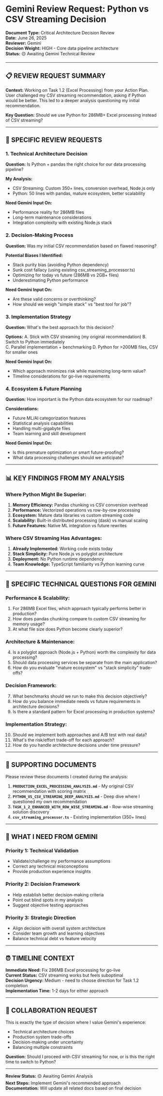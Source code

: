 # Gemini Review Request: Python vs CSV Streaming Decision

**Document Type:** Critical Architecture Decision Review  
**Date:** June 26, 2025  
**Reviewer:** Gemini  
**Decision Weight:** HIGH - Core data pipeline architecture  
**Status:** 🟡 Awaiting Gemini Technical Review

---

## 📋 **REVIEW REQUEST SUMMARY**

**Context:** Working on Task 1.2 (Excel Processing) from your Action Plan. User challenged my CSV streaming recommendation, asking if Python would be better. This led to a deeper analysis questioning my initial recommendation.

**Key Question:** Should we use Python for 286MB+ Excel processing instead of CSV streaming?

---

## 🎯 **SPECIFIC REVIEW REQUESTS**

### **1. Technical Architecture Decision**
**Question:** Is Python + pandas the right choice for our data processing pipeline?

**My Analysis:**
- CSV Streaming: Custom 350+ lines, conversion overhead, Node.js only
- Python: 50 lines with pandas, mature ecosystem, better scalability

**Need Gemini Input On:**
- Performance reality for 286MB files
- Long-term maintenance considerations  
- Integration complexity with existing Node.js stack

### **2. Decision-Making Process**
**Question:** Was my initial CSV recommendation based on flawed reasoning?

**Potential Biases I Identified:**
- Stack purity bias (avoiding Python dependency)
- Sunk cost fallacy (using existing csv_streaming_processor.ts)
- Optimizing for today vs future (286MB vs 2GB+ files)
- Underestimating Python performance

**Need Gemini Input On:**
- Are these valid concerns or overthinking?
- How should we weigh "simple stack" vs "best tool for job"?

### **3. Implementation Strategy**
**Question:** What's the best approach for this decision?

**Options:**
A. Stick with CSV streaming (my original recommendation)
B. Switch to Python immediately  
C. Parallel implementation + benchmarking
D. Python for >200MB files, CSV for smaller ones

**Need Gemini Input On:**
- Which approach minimizes risk while maximizing long-term value?
- Timeline considerations for go-live requirements

### **4. Ecosystem & Future Planning**
**Question:** How important is the Python data ecosystem for our roadmap?

**Considerations:**
- Future ML/AI categorization features
- Statistical analysis capabilities
- Handling multi-gigabyte files
- Team learning and skill development

**Need Gemini Input On:**
- Is this premature optimization or smart future-proofing?
- What data processing challenges should we anticipate?

---

## 📊 **KEY FINDINGS FROM MY ANALYSIS**

### **Where Python Might Be Superior:**

1. **Memory Efficiency:** Pandas chunking vs CSV conversion overhead
2. **Performance:** Vectorized operations vs row-by-row processing  
3. **Ecosystem:** Mature data libraries vs custom streaming code
4. **Scalability:** Built-in distributed processing (dask) vs manual scaling
5. **Future Features:** Native ML integration vs future rewrites

### **Where CSV Streaming Has Advantages:**

1. **Already Implemented:** Working code exists today
2. **Stack Simplicity:** Pure Node.js vs polyglot architecture
3. **Deployment:** No Python runtime dependency
4. **Team Knowledge:** TypeScript familiarity vs Python learning curve

---

## 🤔 **SPECIFIC TECHNICAL QUESTIONS FOR GEMINI**

### **Performance & Scalability:**
1. For 286MB Excel files, which approach typically performs better in production?
2. How does pandas chunking compare to custom CSV streaming for memory usage?
3. At what file size does Python become clearly superior?

### **Architecture & Maintenance:**
4. Is a polyglot approach (Node.js + Python) worth the complexity for data processing?
5. Should data processing services be separate from the main application?
6. How do you evaluate "mature ecosystem" vs "stack simplicity" trade-offs?

### **Decision Framework:**
7. What benchmarks should we run to make this decision objectively?
8. How do you balance immediate needs vs future requirements in architecture decisions?
9. Is there a standard pattern for Excel processing in production systems?

### **Implementation Strategy:**
10. Should we implement both approaches and A/B test with real data?
11. What's the risk/effort trade-off for each approach?
12. How do you handle architecture decisions under time pressure?

---

## 📁 **SUPPORTING DOCUMENTS**

Please review these documents I created during the analysis:

1. **`PRODUCTION_EXCEL_PROCESSING_ANALYSIS.md`** - My original CSV recommendation with scoring matrix
2. **`PYTHON_VS_CSV_STREAMING_DEEP_ANALYSIS.md`** - Deep dive where I questioned my own recommendation
3. **`TASK_1_2_ENHANCED_WITH_ROW_WISE_STREAMING.md`** - Row-wise streaming solution discovery
4. **`csv_streaming_processor.ts`** - Existing implementation (350+ lines)

---

## 🎯 **WHAT I NEED FROM GEMINI**

### **Priority 1: Technical Validation**
- Validate/challenge my performance assumptions
- Correct any technical misconceptions
- Provide production experience insights

### **Priority 2: Decision Framework**
- Help establish better decision-making criteria
- Point out blind spots in my analysis
- Suggest objective testing approaches

### **Priority 3: Strategic Direction**  
- Align decision with overall system architecture
- Consider team growth and learning objectives
- Balance technical debt vs feature velocity

---

## ⏰ **TIMELINE CONTEXT**

**Immediate Need:** Fix 286MB Excel processing for go-live  
**Current Status:** CSV streaming works but feels suboptimal  
**Decision Urgency:** Medium - need to choose direction for Task 1.2 completion  
**Implementation Time:** 1-2 days for either approach

---

## 🤝 **COLLABORATION REQUEST**

This is exactly the type of decision where I value Gemini's experience:
- Technical architecture choices
- Production system trade-offs  
- Decision-making under uncertainty
- Balancing multiple constraints

**Question:** Should I proceed with CSV streaming for now, or is this the right time to switch to Python?

---

**Review Status:** 🟡 Awaiting Gemini Analysis  
**Next Steps:** Implement Gemini's recommended approach  
**Documentation:** Will update all related docs based on final decision